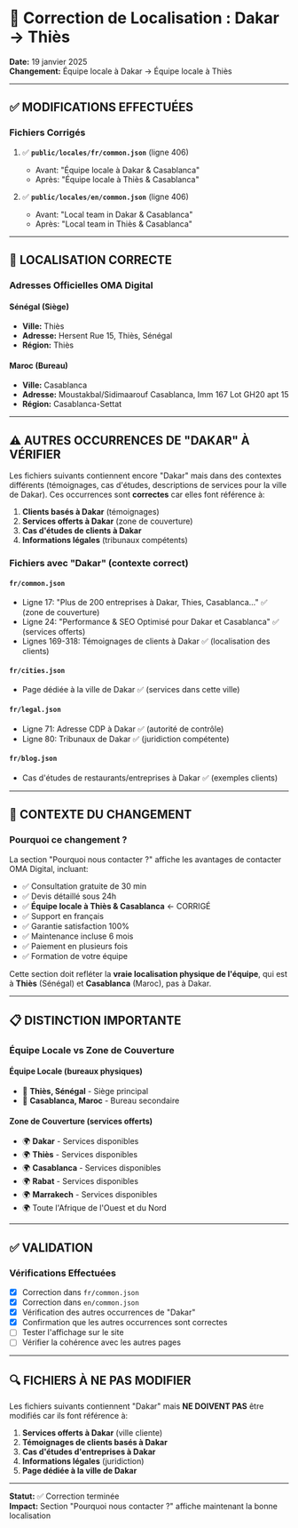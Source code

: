 # 📍 Correction de Localisation : Dakar → Thiès

**Date:** 19 janvier 2025  
**Changement:** Équipe locale à Dakar → Équipe locale à Thiès

---

## ✅ MODIFICATIONS EFFECTUÉES

### Fichiers Corrigés

1. ✅ **`public/locales/fr/common.json`** (ligne 406)
   - Avant: "Équipe locale à Dakar & Casablanca"
   - Après: "Équipe locale à Thiès & Casablanca"

2. ✅ **`public/locales/en/common.json`** (ligne 406)
   - Avant: "Local team in Dakar & Casablanca"
   - Après: "Local team in Thiès & Casablanca"

---

## 📍 LOCALISATION CORRECTE

### Adresses Officielles OMA Digital

#### Sénégal (Siège)
- **Ville:** Thiès
- **Adresse:** Hersent Rue 15, Thiès, Sénégal
- **Région:** Thiès

#### Maroc (Bureau)
- **Ville:** Casablanca
- **Adresse:** Moustakbal/Sidimaarouf Casablanca, Imm 167 Lot GH20 apt 15
- **Région:** Casablanca-Settat

---

## ⚠️ AUTRES OCCURRENCES DE "DAKAR" À VÉRIFIER

Les fichiers suivants contiennent encore "Dakar" mais dans des contextes différents (témoignages, cas d'études, descriptions de services pour la ville de Dakar). Ces occurrences sont **correctes** car elles font référence à:

1. **Clients basés à Dakar** (témoignages)
2. **Services offerts à Dakar** (zone de couverture)
3. **Cas d'études de clients à Dakar**
4. **Informations légales** (tribunaux compétents)

### Fichiers avec "Dakar" (contexte correct)

#### `fr/common.json`
- Ligne 17: "Plus de 200 entreprises à Dakar, Thies, Casablanca..." ✅ (zone de couverture)
- Ligne 24: "Performance & SEO Optimisé pour Dakar et Casablanca" ✅ (services offerts)
- Lignes 169-318: Témoignages de clients à Dakar ✅ (localisation des clients)

#### `fr/cities.json`
- Page dédiée à la ville de Dakar ✅ (services dans cette ville)

#### `fr/legal.json`
- Ligne 71: Adresse CDP à Dakar ✅ (autorité de contrôle)
- Ligne 80: Tribunaux de Dakar ✅ (juridiction compétente)

#### `fr/blog.json`
- Cas d'études de restaurants/entreprises à Dakar ✅ (exemples clients)

---

## 🎯 CONTEXTE DU CHANGEMENT

### Pourquoi ce changement ?

La section "Pourquoi nous contacter ?" affiche les avantages de contacter OMA Digital, incluant:
- ✅ Consultation gratuite de 30 min
- ✅ Devis détaillé sous 24h
- ✅ **Équipe locale à Thiès & Casablanca** ← CORRIGÉ
- ✅ Support en français
- ✅ Garantie satisfaction 100%
- ✅ Maintenance incluse 6 mois
- ✅ Paiement en plusieurs fois
- ✅ Formation de votre équipe

Cette section doit refléter la **vraie localisation physique de l'équipe**, qui est à **Thiès** (Sénégal) et **Casablanca** (Maroc), pas à Dakar.

---

## 📋 DISTINCTION IMPORTANTE

### Équipe Locale vs Zone de Couverture

#### Équipe Locale (bureaux physiques)
- 🏢 **Thiès, Sénégal** - Siège principal
- 🏢 **Casablanca, Maroc** - Bureau secondaire

#### Zone de Couverture (services offerts)
- 🌍 **Dakar** - Services disponibles
- 🌍 **Thiès** - Services disponibles
- 🌍 **Casablanca** - Services disponibles
- 🌍 **Rabat** - Services disponibles
- 🌍 **Marrakech** - Services disponibles
- 🌍 Toute l'Afrique de l'Ouest et du Nord

---

## ✅ VALIDATION

### Vérifications Effectuées

- [x] Correction dans `fr/common.json`
- [x] Correction dans `en/common.json`
- [x] Vérification des autres occurrences de "Dakar"
- [x] Confirmation que les autres occurrences sont correctes
- [ ] Tester l'affichage sur le site
- [ ] Vérifier la cohérence avec les autres pages

---

## 🔍 FICHIERS À NE PAS MODIFIER

Les fichiers suivants contiennent "Dakar" mais **NE DOIVENT PAS** être modifiés car ils font référence à:

1. **Services offerts à Dakar** (ville cliente)
2. **Témoignages de clients basés à Dakar**
3. **Cas d'études d'entreprises à Dakar**
4. **Informations légales** (juridiction)
5. **Page dédiée à la ville de Dakar**

---

**Statut:** ✅ Correction terminée  
**Impact:** Section "Pourquoi nous contacter ?" affiche maintenant la bonne localisation
